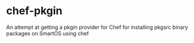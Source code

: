 chef-pkgin
==========

An attempt at getting a pkgin provider for Chef for installing pkgsrc binary packages on SmartOS using chef
